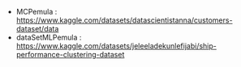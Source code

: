 - MCPemula : https://www.kaggle.com/datasets/datascientistanna/customers-dataset/data
- dataSetMLPemula : https://www.kaggle.com/datasets/jeleeladekunlefijabi/ship-performance-clustering-dataset
